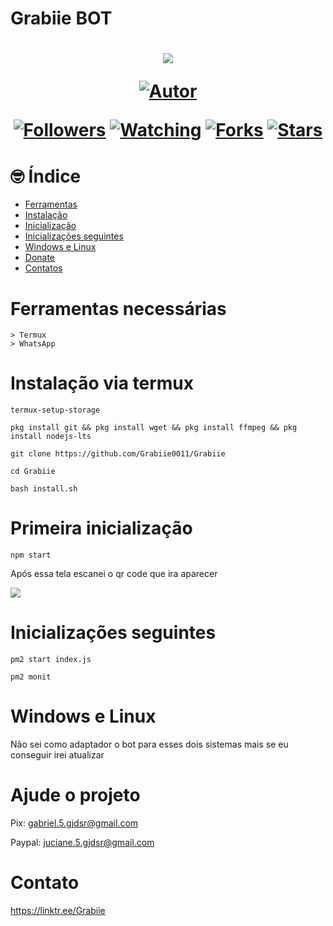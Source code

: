 # Grabiie BOT
<h1 align="center">
    <p>
        <img src= "https://i.imgur.com/2dSZh87.gif">
    </p>
    <p>
        <a href="https://github.com/grabiie"><img title="Autor"    src="https://img.shields.io/badge/Autor-Grabiie-blue.svg?style=for-the-badge&logo=github"></a>
    </p>
    <p>
        <a href="https://github.com/grabiie/followers"><img title="Followers" src="https://img.shields.io/github/followers/grabiie?color=yellow&style=flat-square"></a>
        <a href="https://github.com/grabiie/grabiie/watchers"><img title="Watching" src="https://img.shields.io/github/watchers/grabiie/grabiie?label=Watchers&color=yellow&style=flat-square"></a>
        <a href="https://github.com/grabiie/grabiie/network/members"><img title="Forks" src="https://img.shields.io/github/forks/grabiie/grabiie?color=yellow&style=flat-square"></a>
        <a href="https://github.com/grabiie/grabiie/stargazers/"><img title="Stars" src="https://img.shields.io/github/stars/grabiie/grabiie?color=yellow&style=flat-square"></a>
    </p>
</h1>

# 🤓 Índice
- [Ferramentas](#Ferramentas-necessárias)
- [Instalação](#Instalação-via-termux)
- [Inicialização](#Primeira-inicialização)
- [Inicializações seguintes](#Inicializações-seguintes)
- [Windows e Linux](#Windows-e-Linux)
- [Donate](#Ajude-o-projeto)
- [Contatos](#Contato)

# Ferramentas necessárias

```
> Termux
> WhatsApp
```

# Instalação via termux

```
termux-setup-storage

pkg install git && pkg install wget && pkg install ffmpeg && pkg install nodejs-lts

git clone https://github.com/Grabiie0011/Grabiie

cd Grabiie

bash install.sh
```
# Primeira inicialização
```
npm start
```
Após essa tela escanei o qr code que ira aparecer

<img src="https://i.imgur.com/5BexPmL.png">

# Inicializações seguintes
```
pm2 start index.js

pm2 monit
```
# Windows e Linux

Não sei como adaptador o bot para esses dois sistemas mais se eu conseguir irei atualizar

# Ajude o projeto

Pix: gabriel.5.gjdsr@gmail.com

Paypal: juciane.5.gjdsr@gmail.com

# Contato

https://linktr.ee/Grabiie
